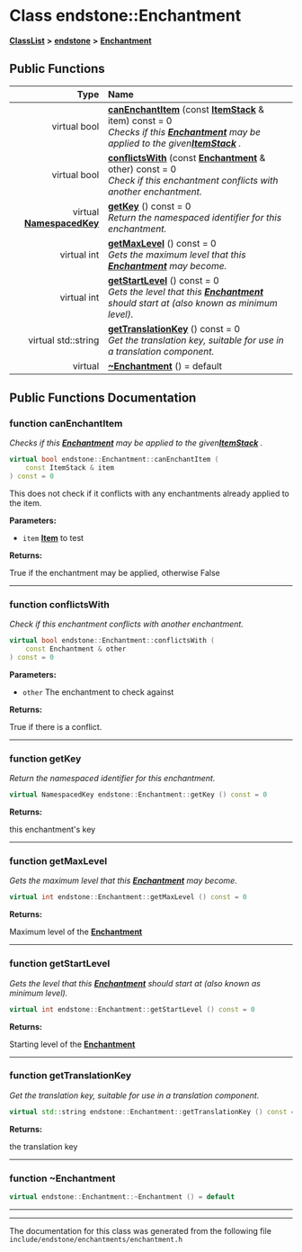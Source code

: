 

# Class endstone::Enchantment



[**ClassList**](annotated.md) **>** [**endstone**](namespaceendstone.md) **>** [**Enchantment**](classendstone_1_1Enchantment.md)










































## Public Functions

| Type | Name |
| ---: | :--- |
| virtual bool | [**canEnchantItem**](#function-canenchantitem) (const [**ItemStack**](classendstone_1_1ItemStack.md) & item) const = 0<br>_Checks if this_ [_**Enchantment**_](classendstone_1_1Enchantment.md) _may be applied to the given_[_**ItemStack**_](classendstone_1_1ItemStack.md) _._ |
| virtual bool | [**conflictsWith**](#function-conflictswith) (const [**Enchantment**](classendstone_1_1Enchantment.md) & other) const = 0<br>_Check if this enchantment conflicts with another enchantment._  |
| virtual [**NamespacedKey**](classendstone_1_1NamespacedKey.md) | [**getKey**](#function-getkey) () const = 0<br>_Return the namespaced identifier for this enchantment._  |
| virtual int | [**getMaxLevel**](#function-getmaxlevel) () const = 0<br>_Gets the maximum level that this_ [_**Enchantment**_](classendstone_1_1Enchantment.md) _may become._ |
| virtual int | [**getStartLevel**](#function-getstartlevel) () const = 0<br>_Gets the level that this_ [_**Enchantment**_](classendstone_1_1Enchantment.md) _should start at (also known as minimum level)._ |
| virtual std::string | [**getTranslationKey**](#function-gettranslationkey) () const = 0<br>_Get the translation key, suitable for use in a translation component._  |
| virtual  | [**~Enchantment**](#function-enchantment) () = default<br> |




























## Public Functions Documentation




### function canEnchantItem 

_Checks if this_ [_**Enchantment**_](classendstone_1_1Enchantment.md) _may be applied to the given_[_**ItemStack**_](classendstone_1_1ItemStack.md) _._
```C++
virtual bool endstone::Enchantment::canEnchantItem (
    const ItemStack & item
) const = 0
```



This does not check if it conflicts with any enchantments already applied to the item.




**Parameters:**


* `item` [**Item**](classendstone_1_1Item.md) to test 



**Returns:**

True if the enchantment may be applied, otherwise False 





        

<hr>



### function conflictsWith 

_Check if this enchantment conflicts with another enchantment._ 
```C++
virtual bool endstone::Enchantment::conflictsWith (
    const Enchantment & other
) const = 0
```





**Parameters:**


* `other` The enchantment to check against 



**Returns:**

True if there is a conflict. 





        

<hr>



### function getKey 

_Return the namespaced identifier for this enchantment._ 
```C++
virtual NamespacedKey endstone::Enchantment::getKey () const = 0
```





**Returns:**

this enchantment's key 





        

<hr>



### function getMaxLevel 

_Gets the maximum level that this_ [_**Enchantment**_](classendstone_1_1Enchantment.md) _may become._
```C++
virtual int endstone::Enchantment::getMaxLevel () const = 0
```





**Returns:**

Maximum level of the [**Enchantment**](classendstone_1_1Enchantment.md) 





        

<hr>



### function getStartLevel 

_Gets the level that this_ [_**Enchantment**_](classendstone_1_1Enchantment.md) _should start at (also known as minimum level)._
```C++
virtual int endstone::Enchantment::getStartLevel () const = 0
```





**Returns:**

Starting level of the [**Enchantment**](classendstone_1_1Enchantment.md) 





        

<hr>



### function getTranslationKey 

_Get the translation key, suitable for use in a translation component._ 
```C++
virtual std::string endstone::Enchantment::getTranslationKey () const = 0
```





**Returns:**

the translation key 





        

<hr>



### function ~Enchantment 

```C++
virtual endstone::Enchantment::~Enchantment () = default
```




<hr>

------------------------------
The documentation for this class was generated from the following file `include/endstone/enchantments/enchantment.h`

